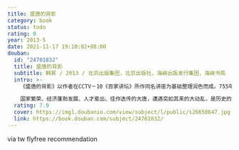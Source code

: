 ```yaml
---
title: 盛唐的背影
category: book
status: todo
rating: 0
year: 2013-5
date: 2021-11-17 19:10:02+08:00
douban:
  id: "24701832"
  title: 盛唐的背影
  subtitle: 韩昇 / 2013 / 北京出版集团，北京出版社，海峡出版发行集团，海峡书局
  intro: >-
    《盛唐的背影》以作者在CCTV－10《百家讲坛》所作同名讲座为基础整理润色而成。755年底，唐朝爆发了空前未有的大动乱，三镇节度使安禄山公开叛乱，率20万雄兵大举南下，打得唐朝权威扫地。这场历时8年的战乱将烽火烧遍了中国北方，整个华北大地从高度繁华一下子倒退数百年，花团锦簇的繁华世界转眼之间成为悠远的追忆。

    国家繁荣、经济蓬勃发展、人才辈出、佳作迭传的大唐，遭遇突如其来的大动乱，是历史的偶然也是必然。最高统治集团对日趋严重的腐败和社会不公的麻木不仁，放任制度的缺陷乃至弊端听之任之，盛世光辉下暗藏的危机四伏终于引爆社会转型过程中的巨大矛盾。以史为鉴，才能知兴替，以安史之乱为鉴，才能知道盛世兴亡。
  rating: 7.9
  cover: https://img1.doubanio.com/view/subject/l/public/s26658647.jpg
  link: https://book.douban.com/subject/24701832/
---
```


via tw flyfree recommendation 
